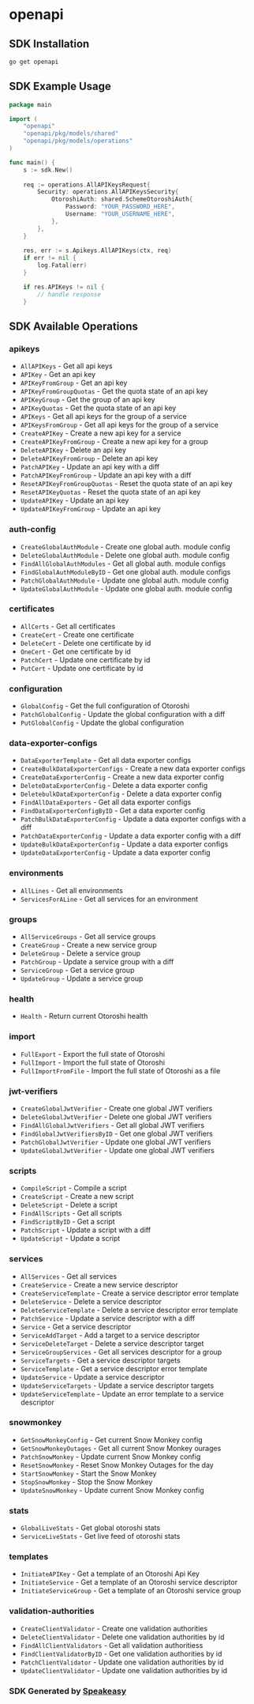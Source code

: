 # openapi

<!-- Start SDK Installation -->
## SDK Installation

```bash
go get openapi
```
<!-- End SDK Installation -->

<!-- Start SDK Example Usage -->
## SDK Example Usage

```go
package main

import (
    "openapi"
    "openapi/pkg/models/shared"
    "openapi/pkg/models/operations"
)

func main() {
    s := sdk.New()
    
    req := operations.AllAPIKeysRequest{
        Security: operations.AllAPIKeysSecurity{
            OtoroshiAuth: shared.SchemeOtoroshiAuth{
                Password: "YOUR_PASSWORD_HERE",
                Username: "YOUR_USERNAME_HERE",
            },
        },
    }
    
    res, err := s.Apikeys.AllAPIKeys(ctx, req)
    if err != nil {
        log.Fatal(err)
    }

    if res.APIKeys != nil {
        // handle response
    }
```
<!-- End SDK Example Usage -->

<!-- Start SDK Available Operations -->
## SDK Available Operations

### apikeys

* `AllAPIKeys` - Get all api keys
* `APIKey` - Get an api key
* `APIKeyFromGroup` - Get an api key
* `APIKeyFromGroupQuotas` - Get the quota state of an api key
* `APIKeyGroup` - Get the group of an api key
* `APIKeyQuotas` - Get the quota state of an api key
* `APIKeys` - Get all api keys for the group of a service
* `APIKeysFromGroup` - Get all api keys for the group of a service
* `CreateAPIKey` - Create a new api key for a service
* `CreateAPIKeyFromGroup` - Create a new api key for a group
* `DeleteAPIKey` - Delete an api key
* `DeleteAPIKeyFromGroup` - Delete an api key
* `PatchAPIKey` - Update an api key with a diff
* `PatchAPIKeyFromGroup` - Update an api key with a diff
* `ResetAPIKeyFromGroupQuotas` - Reset the quota state of an api key
* `ResetAPIKeyQuotas` - Reset the quota state of an api key
* `UpdateAPIKey` - Update an api key
* `UpdateAPIKeyFromGroup` - Update an api key

### auth-config

* `CreateGlobalAuthModule` - Create one global auth. module config
* `DeleteGlobalAuthModule` - Delete one global auth. module config
* `FindAllGlobalAuthModules` - Get all global auth. module configs
* `FindGlobalAuthModuleByID` - Get one global auth. module configs
* `PatchGlobalAuthModule` - Update one global auth. module config
* `UpdateGlobalAuthModule` - Update one global auth. module config

### certificates

* `AllCerts` - Get all certificates
* `CreateCert` - Create one certificate
* `DeleteCert` - Delete one certificate by id
* `OneCert` - Get one certificate by id
* `PatchCert` - Update one certificate by id
* `PutCert` - Update one certificate by id

### configuration

* `GlobalConfig` - Get the full configuration of Otoroshi
* `PatchGlobalConfig` - Update the global configuration with a diff
* `PutGlobalConfig` - Update the global configuration

### data-exporter-configs

* `DataExporterTemplate` - Get all data exporter configs
* `CreateBulkDataExporterConfigs` - Create a new data exporter configs
* `CreateDataExporterConfig` - Create a new data exporter config
* `DeleteDataExporterConfig` - Delete a data exporter config
* `DeletebulkDataExporterConfig` - Delete a data exporter config
* `FindAllDataExporters` - Get all data exporter configs
* `FindDataExporterConfigByID` - Get a data exporter config
* `PatchBulkDataExporterConfig` - Update a data exporter configs with a diff
* `PatchDataExporterConfig` - Update a data exporter config with a diff
* `UpdateBulkDataExporterConfig` - Update a data exporter configs
* `UpdateDataExporterConfig` - Update a data exporter config

### environments

* `AllLines` - Get all environments
* `ServicesForALine` - Get all services for an environment

### groups

* `AllServiceGroups` - Get all service groups
* `CreateGroup` - Create a new service group
* `DeleteGroup` - Delete a service group
* `PatchGroup` - Update a service group with a diff
* `ServiceGroup` - Get a service group
* `UpdateGroup` - Update a service group

### health

* `Health` - Return current Otoroshi health

### import

* `FullExport` - Export the full state of Otoroshi
* `FullImport` - Import the full state of Otoroshi
* `FullImportFromFile` - Import the full state of Otoroshi as a file

### jwt-verifiers

* `CreateGlobalJwtVerifier` - Create one global JWT verifiers
* `DeleteGlobalJwtVerifier` - Delete one global JWT verifiers
* `FindAllGlobalJwtVerifiers` - Get all global JWT verifiers
* `FindGlobalJwtVerifiersByID` - Get one global JWT verifiers
* `PatchGlobalJwtVerifier` - Update one global JWT verifiers
* `UpdateGlobalJwtVerifier` - Update one global JWT verifiers

### scripts

* `CompileScript` - Compile a script
* `CreateScript` - Create a new script
* `DeleteScript` - Delete a script
* `FindAllScripts` - Get all scripts
* `FindScriptByID` - Get a script
* `PatchScript` - Update a script with a diff
* `UpdateScript` - Update a script

### services

* `AllServices` - Get all services
* `CreateService` - Create a new service descriptor
* `CreateServiceTemplate` - Create a service descriptor error template
* `DeleteService` - Delete a service descriptor
* `DeleteServiceTemplate` - Delete a service descriptor error template
* `PatchService` - Update a service descriptor with a diff
* `Service` - Get a service descriptor
* `ServiceAddTarget` - Add a target to a service descriptor
* `ServiceDeleteTarget` - Delete a service descriptor target
* `ServiceGroupServices` - Get all services descriptor for a group
* `ServiceTargets` - Get a service descriptor targets
* `ServiceTemplate` - Get a service descriptor error template
* `UpdateService` - Update a service descriptor
* `UpdateServiceTargets` - Update a service descriptor targets
* `UpdateServiceTemplate` - Update an error template to a service descriptor

### snowmonkey

* `GetSnowMonkeyConfig` - Get current Snow Monkey config
* `GetSnowMonkeyOutages` - Get all current Snow Monkey ourages
* `PatchSnowMonkey` - Update current Snow Monkey config
* `ResetSnowMonkey` - Reset Snow Monkey Outages for the day
* `StartSnowMonkey` - Start the Snow Monkey
* `StopSnowMonkey` - Stop the Snow Monkey
* `UpdateSnowMonkey` - Update current Snow Monkey config

### stats

* `GlobalLiveStats` - Get global otoroshi stats
* `ServiceLiveStats` - Get live feed of otoroshi stats

### templates

* `InitiateAPIKey` - Get a template of an Otoroshi Api Key
* `InitiateService` - Get a template of an Otoroshi service descriptor
* `InitiateServiceGroup` - Get a template of an Otoroshi service group

### validation-authorities

* `CreateClientValidator` - Create one validation authorities
* `DeleteClientValidator` - Delete one validation authorities by id
* `FindAllClientValidators` - Get all validation authoritiess
* `FindClientValidatorByID` - Get one validation authorities by id
* `PatchClientValidator` - Update one validation authorities by id
* `UpdateClientValidator` - Update one validation authorities by id

<!-- End SDK Available Operations -->

### SDK Generated by [Speakeasy](https://docs.speakeasyapi.dev/docs/using-speakeasy/client-sdks)
